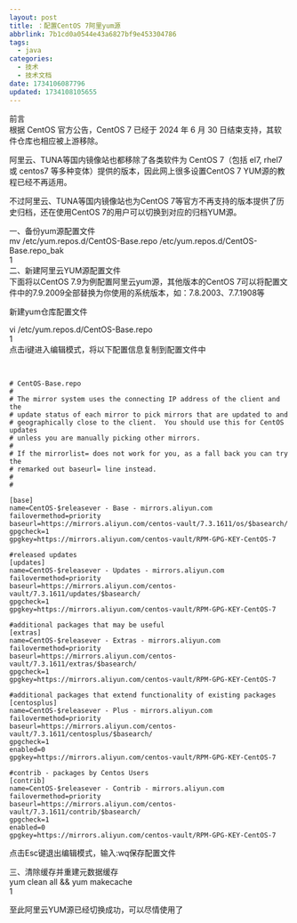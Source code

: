 ```yaml
---
layout: post
title: ：配置CentOS 7阿里yum源
abbrlink: 7b1cd0a0544e43a6827bf9e453304786
tags:
  - java
categories:
  - 技术
  - 技术文档
date: 1734106087796
updated: 1734108105655
---
```


前言\
根据 CentOS 官方公告，CentOS 7 已经于 2024 年 6 月 30 日结束支持，其软件仓库也相应被上游移除。

阿里云、TUNA等国内镜像站也都移除了各类软件为 CentOS 7（包括 el7, rhel7 或 centos7 等多种变体）提供的版本，因此网上很多设置CentOS 7 YUM源的教程已经不再适用。

不过阿里云、TUNA等国内镜像站也为CentOS 7等官方不再支持的版本提供了历史归档，还在使用CentOS 7的用户可以切换到对应的归档YUM源。

一、备份yum源配置文件\
mv /etc/yum.repos.d/CentOS-Base.repo /etc/yum.repos.d/CentOS-Base.repo\_bak\
1\
二、新建阿里云YUM源配置文件\
下面将以CentOS 7.9为例配置阿里云yum源，其他版本的CentOS 7可以将配置文件中的7.9.2009全部替换为你使用的系统版本，如：7.8.2003、7.7.1908等

新建yum仓库配置文件

vi /etc/yum.repos.d/CentOS-Base.repo\
1\
点击i键进入编辑模式，将以下配置信息复制到配置文件中

 

```
# CentOS-Base.repo
#
# The mirror system uses the connecting IP address of the client and the
# update status of each mirror to pick mirrors that are updated to and
# geographically close to the client.  You should use this for CentOS updates
# unless you are manually picking other mirrors.
#
# If the mirrorlist= does not work for you, as a fall back you can try the 
# remarked out baseurl= line instead.
#
#
 
[base]
name=CentOS-$releasever - Base - mirrors.aliyun.com
failovermethod=priority
baseurl=https://mirrors.aliyun.com/centos-vault/7.3.1611/os/$basearch/
gpgcheck=1
gpgkey=https://mirrors.aliyun.com/centos-vault/RPM-GPG-KEY-CentOS-7
 
#released updates 
[updates]
name=CentOS-$releasever - Updates - mirrors.aliyun.com
failovermethod=priority
baseurl=https://mirrors.aliyun.com/centos-vault/7.3.1611/updates/$basearch/
gpgcheck=1
gpgkey=https://mirrors.aliyun.com/centos-vault/RPM-GPG-KEY-CentOS-7
 
#additional packages that may be useful
[extras]
name=CentOS-$releasever - Extras - mirrors.aliyun.com
failovermethod=priority
baseurl=https://mirrors.aliyun.com/centos-vault/7.3.1611/extras/$basearch/
gpgcheck=1
gpgkey=https://mirrors.aliyun.com/centos-vault/RPM-GPG-KEY-CentOS-7
 
#additional packages that extend functionality of existing packages
[centosplus]
name=CentOS-$releasever - Plus - mirrors.aliyun.com
failovermethod=priority
baseurl=https://mirrors.aliyun.com/centos-vault/7.3.1611/centosplus/$basearch/
gpgcheck=1
enabled=0
gpgkey=https://mirrors.aliyun.com/centos-vault/RPM-GPG-KEY-CentOS-7
 
#contrib - packages by Centos Users
[contrib]
name=CentOS-$releasever - Contrib - mirrors.aliyun.com
failovermethod=priority
baseurl=https://mirrors.aliyun.com/centos-vault/7.3.1611/contrib/$basearch/
gpgcheck=1
enabled=0
gpgkey=https://mirrors.aliyun.com/centos-vault/RPM-GPG-KEY-CentOS-7

```

点击Esc键退出编辑模式，输入:wq保存配置文件

三、清除缓存并重建元数据缓存\
yum clean all && yum makecache\
1

至此阿里云YUM源已经切换成功，可以尽情使用了\
[](https://blog.csdn.net/m0_53167220/article/details/141263109)
